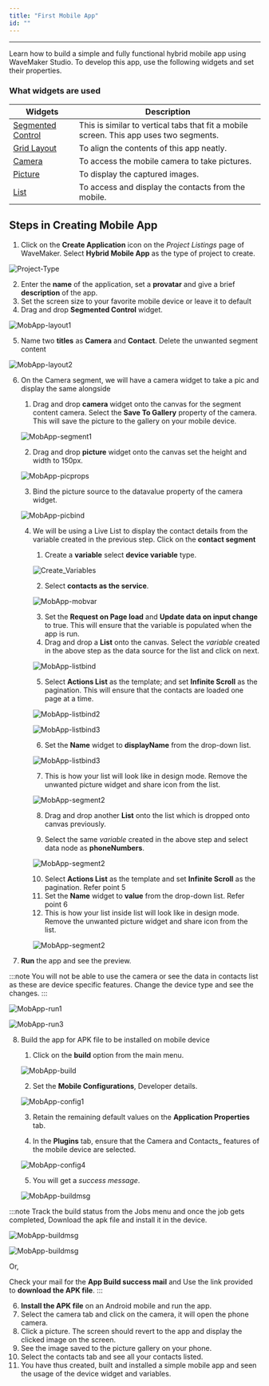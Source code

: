 ```yaml
---
title: "First Mobile App"
id: ""
---
```

---

Learn how to build a simple and fully functional hybrid mobile app using WaveMaker Studio.  To develop this app, use the following widgets and set their properties.

### What widgets are used

| Widgets | Description |
|---|---|
|[Segmented Control](/learn/app-development/widgets/mobile-widgets/segmented-control) | This is similar to vertical tabs that fit a mobile screen. This app uses two segments.|
|[Grid Layout](/learn/app-development/widgets/container/grid-layout) | To align the contents of this app neatly.|
|[Camera](/learn/app-development/widgets/mobile-widgets/camera) | To access the mobile camera to take pictures.|
|[Picture](/learn/app-development/widgets/basic/media-widgets) | To display the captured images.|
|[List](/learn/app-development/widgets/datalive/list) | To access and display the contacts from the mobile.|

## Steps in Creating Mobile App
1. Click on the **Create Application** icon on the _Project Listings_ page of WaveMaker. Select **Hybrid Mobile App** as the type of project to create. 

![Project-Type](/learn/assets/project-type.png)

2. Enter the **name** of the application, set a **provatar** and give a brief **description** of the app. 
3. Set the screen size to your favorite mobile device or leave it to default
4. Drag and drop **Segmented Control** widget.

![MobApp-layout1](/learn/assets/mobile_app_segmented_control.png)

5. Name two **titles** as **Camera** and **Contact**. Delete the unwanted segment content 

![MobApp-layout2](/learn/assets/mobile_app_segmented_naming.png)

6. On the Camera segment, we will have a camera widget to take a pic and display the same alongside
    1. Drag and drop **camera** widget onto the canvas for the segment content camera. Select the **Save To Gallery** property of the camera. This will save the picture to the gallery on your mobile device. 
    
    ![MobApp-segment1](/learn/assets/mobile_app_camera_widget.png)
    
    2. Drag and drop **picture** widget onto the canvas set the height and width to 150px.
     
     ![MobApp-picprops](/learn/assets/mobile_app_picture_widget_props.png)
     
    3. Bind the picture source to the datavalue property of the camera widget.
     
     ![MobApp-picbind](/learn/assets/mobile_app_camera_to_picture_bind.png)
     
    4. We will be using a Live List to display the contact details from the variable created in the previous step. Click on the **contact segment**
        1. Create a **variable** select **device variable** type.
        
        ![Create_Variables](/learn/assets/mobile_app_device_variable.png)
        
        2. Select **contacts as the service**.
        
        ![MobApp-mobvar](/learn/assets/mobile_app_contact_variable.png)
        
        3. Set the **Request on Page load** and **Update data on input change** to true. This will ensure that the variable is populated when the app is run.
        4. Drag and drop a **List** onto the canvas. Select the _variable_ created in the above step as the data source for the list and click on next.
        
         ![MobApp-listbind](/learn/assets/mobile_app_existing_variable.png)
         
        5. Select **Actions List** as the template; and set **Infinite Scroll** as the pagination. This will ensure that the contacts are loaded one page at a time.
        
         ![MobApp-listbind2](/learn/assets/mobile_app_list_template.png)
         
         ![MobApp-listbind3](/learn/assets/mobile_app_pagination_type.png)
         
        6. Set the **Name** widget to **displayName** from the drop-down list.
        
        ![MobApp-listbind3](/learn/assets/mobile_app_name_label_bind.png)  
        
        7. This is how your list will look like in design mode. Remove the unwanted picture widget and share icon from the list. 
        
        ![MobApp-segment2](/learn/assets/mobile_app_list_view.png)
        
        8. Drag and drop another **List** onto the list which is dropped onto canvas previously.  
        
        9. Select the same _variable_ created in the above step and select data node as **phoneNumbers**.
         
         ![MobApp-segment2](/learn/assets/mobile_app_phonenumbers_list_bind.png)
         
        10. Select **Actions List** as the template and set **Infinite Scroll** as the pagination. Refer point 5
        11. Set the **Name** widget to **value** from the drop-down list. Refer point 6
        12. This is how your list inside list will look like in design mode. Remove the unwanted picture widget and share icon from the list.
         
         ![MobApp-segment2](/learn/assets/mobile_app_list_inside_list_remove_unwanted.png)
         
7. **Run** the app and see the preview.
 
:::note
You will not be able to use the camera or see the data in contacts list as these are device specific features. 
Change the device type and see the changes.
:::
  
![MobApp-run1](/learn/assets/mobile_app_preview_mode.png) 
 
![MobApp-run3](/learn/assets/mobile_app_select_device.png)

 
8. Build the app for APK file to be installed on mobile device
    1. Click on the **build** option from the main menu.
     
     ![MobApp-build](/learn/assets/mobile_app_menu_build_for_android.png)
     
    2. Set the **Mobile Configurations**, Developer details. 
    
    ![MobApp-config1](/learn/assets/mobile_app_build_developer_configuration.png)
    
    3. Retain the remaining default values on the **Application Properties** tab.
    
    4. In the **Plugins** tab, ensure that the Camera and Contacts_ features of the mobile device are selected. 
    
    ![MobApp-config4](/learn/assets/mobile_app_plugins.png)
    
    5. You will get a _success message_. 
    
    ![MobApp-buildmsg](/learn/assets/mobile_app_build_confirmation_message.png)
    
:::note
 Track the build status from the Jobs menu and once the job gets completed, Download the apk file and install it in the device.
    
  ![MobApp-buildmsg](/learn/assets/mobile_app_build_job_tracking.png)
     
  ![MobApp-buildmsg](/learn/assets/mobile_app_build_job_completed.png)
  
  Or,
  
 Check your mail for the **App Build success mail**  and Use the link provided to **download the APK file**.
:::  

   6. **Install the APK file** on an Android mobile and run the app.
   7. Select the camera tab and click on the camera, it will open the phone camera.
   8. Click a picture. The screen should revert to the app and display the clicked image on the screen.
   9. See the image saved to the picture gallery on your phone.
   10. Select the contacts tab and see all your contacts listed.
9. You have thus created, built and installed a simple mobile app and seen the usage of the device widget and variables.

